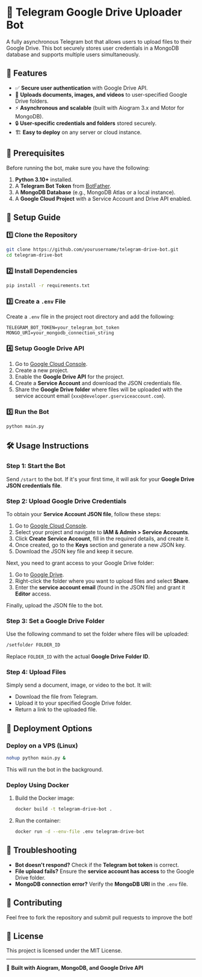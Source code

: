 # 🚀 Telegram Google Drive Uploader Bot

A fully asynchronous Telegram bot that allows users to upload files to their Google Drive. This bot securely stores user credentials in a MongoDB database and supports multiple users simultaneously.

## 📌 Features
- ✅ **Secure user authentication** with Google Drive API.
- 📂 **Uploads documents, images, and videos** to user-specified Google Drive folders.
- ⚡ **Asynchronous and scalable** (built with Aiogram 3.x and Motor for MongoDB).
- 🔒 **User-specific credentials and folders** stored securely.
- 🏗 **Easy to deploy** on any server or cloud instance.

## 🔧 Prerequisites
Before running the bot, make sure you have the following:
1. **Python 3.10+** installed.
2. A **Telegram Bot Token** from [BotFather](https://t.me/BotFather).
3. A **MongoDB Database** (e.g., MongoDB Atlas or a local instance).
4. A **Google Cloud Project** with a Service Account and Drive API enabled.

## 📂 Setup Guide
### 1️⃣ Clone the Repository
```sh
git clone https://github.com/yourusername/telegram-drive-bot.git
cd telegram-drive-bot
```

### 2️⃣ Install Dependencies
```sh
pip install -r requirements.txt
```

### 3️⃣ Create a `.env` File
Create a `.env` file in the project root directory and add the following:
```env
TELEGRAM_BOT_TOKEN=your_telegram_bot_token
MONGO_URI=your_mongodb_connection_string
```

### 4️⃣ Setup Google Drive API
1. Go to [Google Cloud Console](https://console.cloud.google.com/).
2. Create a new project.
3. Enable the **Google Drive API** for the project.
4. Create a **Service Account** and download the JSON credentials file.
5. Share the **Google Drive folder** where files will be uploaded with the service account email (`xxx@developer.gserviceaccount.com`).

### 5️⃣ Run the Bot
```sh
python main.py
```

## 🛠 Usage Instructions
### **Step 1: Start the Bot**
Send `/start` to the bot. If it's your first time, it will ask for your **Google Drive JSON credentials file**.

### **Step 2: Upload Google Drive Credentials**
To obtain your **Service Account JSON file**, follow these steps:
1. Go to [Google Cloud Console](https://console.cloud.google.com/).
2. Select your project and navigate to **IAM & Admin > Service Accounts**.
3. Click **Create Service Account**, fill in the required details, and create it.
4. Once created, go to the **Keys** section and generate a new JSON key.
5. Download the JSON key file and keep it secure.

Next, you need to grant access to your Google Drive folder:
1. Go to [Google Drive](https://drive.google.com/).
2. Right-click the folder where you want to upload files and select **Share**.
3. Enter the **service account email** (found in the JSON file) and grant it **Editor** access.

Finally, upload the JSON file to the bot.

### **Step 3: Set a Google Drive Folder**
Use the following command to set the folder where files will be uploaded:
```sh
/setfolder FOLDER_ID
```
Replace `FOLDER_ID` with the actual **Google Drive Folder ID**.

### **Step 4: Upload Files**
Simply send a document, image, or video to the bot. It will:
- Download the file from Telegram.
- Upload it to your specified Google Drive folder.
- Return a link to the uploaded file.

## 🎯 Deployment Options
### Deploy on a VPS (Linux)
```sh
nohup python main.py &
```
This will run the bot in the background.

### Deploy Using Docker
1. Build the Docker image:
   ```sh
   docker build -t telegram-drive-bot .
   ```
2. Run the container:
   ```sh
   docker run -d --env-file .env telegram-drive-bot
   ```

## 🚨 Troubleshooting
- **Bot doesn't respond?** Check if the **Telegram bot token** is correct.
- **File upload fails?** Ensure the **service account has access** to the Google Drive folder.
- **MongoDB connection error?** Verify the **MongoDB URI** in the `.env` file.

## 🤝 Contributing
Feel free to fork the repository and submit pull requests to improve the bot!

## 📜 License
This project is licensed under the MIT License.

---
🚀 **Built with Aiogram, MongoDB, and Google Drive API**

